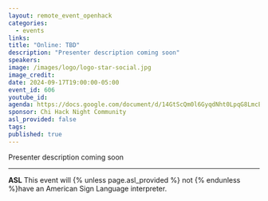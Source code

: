 ```yaml
---
layout: remote_event_openhack
categories:
  - events
links: 
title: "Online: TBD"
description: "Presenter description coming soon"
speakers:
image: /images/logo/logo-star-social.jpg
image_credit:
date: 2024-09-17T19:00:00-05:00
event_id: 606
youtube_id: 
agenda: https://docs.google.com/document/d/14GtScQm0l6GyqdNht0LpqG8LmcEF7i3COjNJ06PaTj8/edit#
sponsor: Chi Hack Night Community
asl_provided: false
tags: 
published: true
---
```


Presenter description coming soon

---

**ASL** This event will {% unless page.asl_provided %} not {% endunless %}have an American Sign Language interpreter.